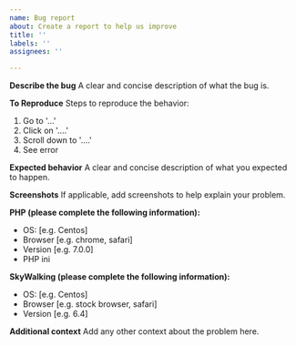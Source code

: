 ```yaml
---
name: Bug report
about: Create a report to help us improve
title: ''
labels: ''
assignees: ''

---
```


**Describe the bug**
A clear and concise description of what the bug is.

**To Reproduce**
Steps to reproduce the behavior:
1. Go to '...'
2. Click on '....'
3. Scroll down to '....'
4. See error

**Expected behavior**
A clear and concise description of what you expected to happen.

**Screenshots**
If applicable, add screenshots to help explain your problem.

**PHP (please complete the following information):**
 - OS: [e.g. Centos]
 - Browser [e.g. chrome, safari]
 - Version [e.g. 7.0.0]
 - PHP ini

**SkyWalking (please complete the following information):**
 - OS: [e.g. Centos]
 - Browser [e.g. stock browser, safari]
 - Version [e.g. 6.4]

**Additional context**
Add any other context about the problem here.
